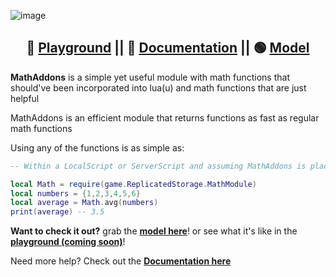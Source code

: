 ![image](https://cdn.discordapp.com/attachments/734602322323439739/924354242360250408/InShot_20211225_123321486.jpg)
<div align="center">
  
 ## 🔵 [Playground](https://www.roblox.com/games/7062428240) || 🔴 [Documentation](https://devforum.roblox.com/t/introducing-mathaddons/1338754) || 🟢 [Model](https://www.roblox.com/library/7066695577/MathAddons)
  
</div>
  
**MathAddons** is a simple yet useful module with math functions that should've been incorporated into lua(u) and math functions that are just helpful 

MathAddons is an efficient module that returns functions as fast as regular math functions

Using any of the functions is as simple as:
```lua
-- Within a LocalScript or ServerScript and assuming MathAddons is placed in ReplicatedStorage

local Math = require(game.ReplicatedStorage.MathModule)
local numbers = {1,2,3,4,5,6}
local average = Math.avg(numbers)
print(average) -- 3.5
```

**Want to check it out?**  grab the **[model here](https://www.roblox.com/library/7066695577/MathAddons)**! or see what it's like in the **[playground (coming soon)](https://www.roblox.com/games/7062428240)**!

Need more help? Check out the **[Documentation here](https://devforum.roblox.com/t/introducing-mathaddons/1338754)**
